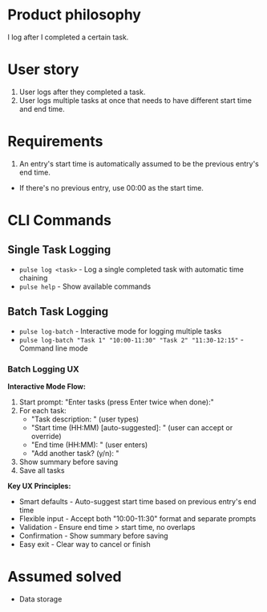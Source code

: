 # Product philosophy
I log after I completed a certain task.

# User story
1. User logs after they completed a task.
2. User logs multiple tasks at once that needs to have different start time and end time. 

# Requirements
1. An entry's start time is automatically assumed to be the previous entry's end time.
 - If there's no previous entry, use 00:00 as the start time.

# CLI Commands
## Single Task Logging
- `pulse log <task>` - Log a single completed task with automatic time chaining
- `pulse help` - Show available commands

## Batch Task Logging
- `pulse log-batch` - Interactive mode for logging multiple tasks
- `pulse log-batch "Task 1" "10:00-11:30" "Task 2" "11:30-12:15"` - Command line mode

### Batch Logging UX
**Interactive Mode Flow:**
1. Start prompt: "Enter tasks (press Enter twice when done):"
2. For each task:
   - "Task description: " (user types)
   - "Start time (HH:MM) [auto-suggested]: " (user can accept or override)
   - "End time (HH:MM): " (user enters)
   - "Add another task? (y/n): "
3. Show summary before saving
4. Save all tasks

**Key UX Principles:**
- Smart defaults - Auto-suggest start time based on previous entry's end time
- Flexible input - Accept both "10:00-11:30" format and separate prompts
- Validation - Ensure end time > start time, no overlaps
- Confirmation - Show summary before saving
- Easy exit - Clear way to cancel or finish

# Assumed solved
- Data storage